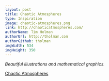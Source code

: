 ```yaml
---
layout: post
title: Chaotic Atmospheres
type: Inspiration
image: chaotic-atmospheres.png
link: http://chaoticatmospheres.com/
authorName: Tim Holman
authorUrl: http://tholman.com
authorGithub: tholman
imgWidth: 534
imgHeight: 350
---
```


_Beautiful illustrations and mathematical graphics._

[Chaotic Atmospheres](http://chaoticatmospheres.com/)
